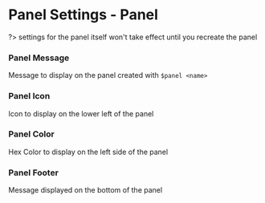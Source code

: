 # Panel Settings - Panel
?> settings for the panel itself won't take effect until you recreate the panel

### Panel Message 

Message to display on the panel created with `$panel <name>`

### Panel Icon

Icon to display on the lower left of the panel

### Panel Color

Hex Color to display on the left side of the panel

### Panel Footer

Message displayed on the bottom of the panel 
